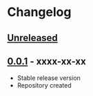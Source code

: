 # Changelog

## [Unreleased][unreleased]

## [0.0.1][] - xxxx-xx-xx

- Stable release version
- Repository created

[unreleased]: https://github.com/astrohelm/astrokit/compare/release...HEAD
[0.0.1]: https://github.com/astrohelm/astrokit/releases/tag/release
